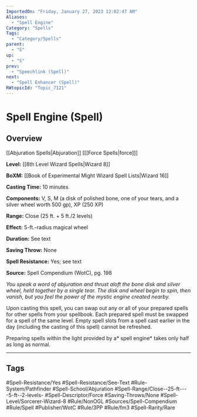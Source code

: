```yaml
---
ImportedOn: "Friday, January 27, 2023 12:02:47 AM"
Aliases:
  - "Spell Engine"
Category: "Spells"
Tags:
  - "Category/Spells"
parent:
  - "S"
up:
  - "S"
prev:
  - "Speechlink (Spell)"
next:
  - "Spell Enhancer (Spell)"
RWtopicId: "Topic_7121"
---
```

# Spell Engine (Spell)
## Overview
[[Abjuration Spells|Abjuration]] \[[[Force Spells|force]]]

**Level:** [[8th Level Wizard Spells|Wizard 8]]

**BoXM:** [[Book of Experimental Might Wizard Spell Lists|Wizard 16]]

**Casting Time:** 10 minutes

**Components:** V, S, M (a disk of polished bone, one of your tears, and a silver wheel worth 500 gp), XP (250 XP)

**Range:** Close (25 ft. + 5 ft./2 levels)

**Effect:** 5-ft.-radius magical wheel

**Duration:** See text

**Saving Throw:** None

**Spell Resistance:** Yes; see text

**Source:** Spell Compendium (WotC)­, pg. 198

*You speak a word of abjuration and thrust aloft the bone disk and silver wheel, held together by a single tear. The disk and wheel begin to spin, then vanish, but you feel the power of the mystic engine created nearby.*

Upon casting this spell, you can swap out any or all of your prepared spells for other spells from your spellbook. Each prepared spell must be swapped for a spell of the same level. Empty spell slots from a spell cast earlier in the day (including the casting of this spell) cannot be refreshed.

Preparing spells within the light provided by a* spell engine* takes only half as long as normal.


---
## Tags
#Spell-Resistance/Yes #Spell-Resistance/See-Text #Rule-System/Pathfinder #Spell-School/Abjuration #Spell-Range/Close--25-ft----5-ft--2-levels- #Spell-Descriptor/Force #Saving-Throws/None #Spell-Level/Sorcerer-Wizard-8 #Rule/NonOGL #Sources/Spell-Compendium #Rule/Spell #Publisher/WotC #Rule/3PP #Rule/fm3 #Spell-Rarity/Rare

